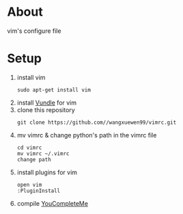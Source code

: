 # About
vim's configure file

# Setup
1. install vim
    ```
    sudo apt-get install vim
    ```
2. install [Vundle](https://github.com/VundleVim/Vundle.vim "VundleVim") for vim
3. clone this repository
    ```
    git clone https://github.com//wangxuewen99/vimrc.git
    ```
4. mv vimrc & change python's path in the vimrc file
    ```
    cd vimrc
    mv vimrc ~/.vimrc
    change path
    ```
5. install plugins for vim
    ```
    open vim
    :PluginInstall
    ```
6. compile [YouCompleteMe](https://github.com/Valloric/YouCompleteMe "YouCompleteMe")
